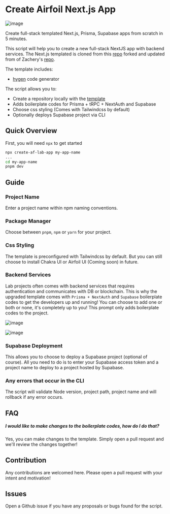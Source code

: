 # Create Airfoil Next.js App

![image](https://user-images.githubusercontent.com/19740800/227796978-be82736d-22bd-416c-992e-c334002fe5bf.png)

Create full-stack templated Next.js, Prisma, Supabase apps from scratch in 5 minutes.

This script will help you to create a new full-stack NextJS app with backend services. The Next.js templated is cloned from this [repo](https://github.com/tzeweiwee/airfoil-labs-nextjs-template) forked and updated from of Zachery's [repo](https://github.com/Aztriltus/nextjs-ts-tailwind-template).

The template includes:

- [hygen](https://hygen.io) code generator

The script allows you to:

- Create a repository locally with the [template](https://github.com/tzeweiwee/airfoil-labs-nextjs-template)
- Adds boilerplate codes for Prisma + tRPC + NextAuth and Supabase
- Choose css styling (Comes with Tailwindcss by default)
- Optionally deploys Supabase project via CLI

## Quick Overview

First, you will need `npx` to get started

```sh
npx create-af-lab-app my-app-name
...
cd my-app-name
pnpm dev
```

## Guide

### Project Name

Enter a project name within npm naming conventions.

### Package Manager

Choose between `pnpm`, `npm` or `yarn` for your project.

### Css Styling

The template is preconfigured with Tailwindcss by default. But you can still choose to install Chakra UI or Airfoil UI (Coming soon) in future.

### Backend Services

Lab projects often comes with backend services that requires authentication and communicates with DB or blockchain. This is why the upgraded template comes with `Prisma + NextAuth` and `Supabase` boilerplate codes to get the developers up and running!
You can choose to add one or both or none, it's completely up to you! This prompt only adds boilerplate codes to the project.

![image](https://user-images.githubusercontent.com/19740800/227796723-e585e9d4-793d-4fb5-9da4-c9b6da7ba1d7.png)

![image](https://user-images.githubusercontent.com/19740800/227796789-fa16c3ed-43b9-4b72-a5db-1f249849ab4c.png)

### Supabase Deployment

This allows you to choose to deploy a Supabase project (optional of course). All you need to do is to enter your Supabase access token and a project name to deploy to a project hosted by Supabase.

### Any errors that occur in the CLI

The script will validate Node version, project path, project name and will rollback if any error occurs.

## FAQ

##### I would like to make changes to the boilerplate codes, how do I do that?

Yes, you can make changes to the template. Simply open a pull request and we'll review the changes together!

## Contribution

Any contributions are welcomed here. Please open a pull request with your intent and motivation!

## Issues

Open a Github issue if you have any proposals or bugs found for the script.
